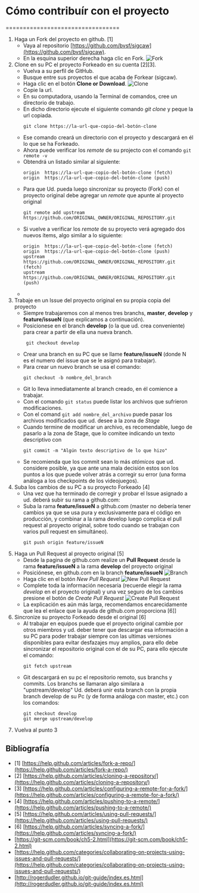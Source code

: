 # Cómo contribuír con el proyecto
=================================

1. Haga un Fork del proyecto en github. [1]
    * Vaya al repositorio [https://github.com/bvsf/sigcaw](https://github.com/bvsf/sigcaw).
    * En la esquina superior derecha haga clic en Fork. ![Fork](https://help.github.com/assets/images/help/repository/fork_button.jpg)
2. Clone en su PC el proyecto Forkeado en su cuenta [2][3].
    * Vuelva a su perfil de GitHub.
    * Busque entre sus proyectos el que acaba de Forkear (sigcaw).
    * Haga clic en el botón **Clone or Download**. ![Clone](https://help.github.com/assets/images/help/repository/clone-repo-clone-url-button.png)
    * Copie la url.
    * En su computadora, usando la Terminal de comandos, cree un directorio de trabajo.
    * En dicho directorio ejecute el siguiente comando *git clone* y peque la url copiada.
         ```
         git clone https://la-url-que-copio-del-botón-clone
         ```
    * Ese comando creará un directorio con el proyecto y descargará en él lo que se ha Forkeado.
    * Ahora puede verificar los *remote* de su projecto con el comando
        ```git remote -v```
    * Obtendrá un listado similar al siguiente:
        ```
        origin	https://la-url-que-copio-del-botón-clone (fetch)
        origin	https://la-url-que-copio-del-botón-clone (push)
        ```
    * Para que Ud. pueda luego sincronizar su proyecto (Fork) con el proyecto original debe agregar un *remote* que apunte al proyecto original
        ```
        git remote add upstream https://github.com/ORIGINAL_OWNER/ORIGINAL_REPOSITORY.git
        ```
    * Si vuelve a verificar los *remote* de su proyecto verá agregado dos nuevos ítems, algo similar a lo siguiente:
        ```
        origin	https://la-url-que-copio-del-botón-clone (fetch)
        origin	https://la-url-que-copio-del-botón-clone (push)
        upstream	https://github.com/ORIGINAL_OWNER/ORIGINAL_REPOSITORY.git (fetch)
        upstream	https://github.com/ORIGINAL_OWNER/ORIGINAL_REPOSITORY.git (push)
        ```
    *
3. Trabaje en un Issue del proyecto original en su propia copia del proyecto
    * Siempre trabajaremos con al menos tres branchs, **master**, **develop** y **feature/issueN** (que explicamos a continuación).
    * Posicionese en el branch **develop** (o la que ud. crea conveniente) para crear a partir de ella una nueva branch.
        ```
         git checkout develop
         ```
    * Crear una branch en su PC que se llame **feature/issueN** (donde N es el numero del issue que se le asignó para trabajar).
    * Para crear un nuevo branch se usa el comando:
        ```
        git checkout -b nombre_del_branch
        ```
    * Git lo lleva inmediatamente al branch creado, en él comience a trabajar.
    * Con el comando ```git status``` puede listar los archivos que sufrieron modificaciones.
    * Con el comand ```git add nombre_del_archivo``` puede pasar los archivos modificados que ud. desee a la zona de *Stage*
    * Cuando termine de modificar un archivo, es recomendable, luego de pasarlo a la zona de Stage, que lo comitee indicando un texto descriptivo con
        ```
        git commit -m "Algún texto descriptivo de lo que hizo"
        ```
    * Se recomienda que los commit sean lo más *atómicos* que ud. considere posible, ya que ante una mala decisión estos son los puntos a los que puede volver atrás a corregir su error (una forma análoga a los checkpoints de los videojuegos).
4. Suba los cambios de su PC a su proyecto Forkeado [4]
    * Una vez que ha terminado de corregir y probar el Issue asignado a ud. deberá subir su rama a github.com:
    * Suba la rama **feature/issueN** a github.com (master no debería tener cambios ya que se usa pura y exclusivamente para el código en producción, y combinar a la rama develop luego complica el pull request al proyecto original, sobre todo cuando se trabajan con varios pull request en simultáneo).
         ```
         git push origin feature/issueN
         ```
5. Haga un Pull Request al proyecto original [5]
    * Desde la pagina de github.com realize un **Pull Request** desde la rama **feature/issueN** a la rama **develop** del proyecto original
    * Posiciónese, en github.com en la branch **feature/issueN** ![Branch](https://help.github.com/assets/images/help/branch/pick-your-branch.png)
    * Haga clic en el botón *New Pull Request* ![New Pull Request](https://help.github.com/assets/images/help/pull_requests/pull-request-start-review-button.png)
    * Complete toda la información necesaria (recuerde elegir la rama *develop* en el proyecto original) y una vez seguro de los cambios presione el botón de *Create Pull Request*  ![Create Pull Request](https://help.github.com/assets/images/help/pull_requests/pull-request-review-create.png)
    * La explicación es aún más larga, recomendamos encarecidamente que lea el enlace que la ayuda de github.com proporciona [6]]
6. Sincronize su proyecto Forkeado desde el original [6]
    * Al trabajar en equipos puede que el proyecto original cambie por otros miembros y ud. deber tener que descargar esa información a su PC para poder trabajar siempre con las ultimas versiones disponibles para evitar desfazajes muy amplios, para ello debe sincronizar el repositorio original con el de su PC, para ello ejecute el comando:
         ```
         git fetch upstream
         ```
    * Git descargará en su pc el repositorio remoto, sus branchs y commits. Los branchs se llamaran algo similara a "upstream/develop" Ud. deberá unir esta branch con la propia branch develop de su Pc (y de forma análoga con master, etc.) con los comandos:
        ```
        git checkout develop
        git merge upstream/develop
        ```
7. Vuelva al punto 3


## Bibliografía

* [1] [https://help.github.com/articles/fork-a-repo/](https://help.github.com/articles/fork-a-repo/)
* [2] [https://help.github.com/articles/cloning-a-repository/](https://help.github.com/articles/cloning-a-repository/)
* [3] [https://help.github.com/articles/configuring-a-remote-for-a-fork/](https://help.github.com/articles/configuring-a-remote-for-a-fork/)
* [4] [https://help.github.com/articles/pushing-to-a-remote/](https://help.github.com/articles/pushing-to-a-remote/)
* [5] [https://help.github.com/articles/using-pull-requests/](https://help.github.com/articles/using-pull-requests/)
* [6] [https://help.github.com/articles/syncing-a-fork/](https://help.github.com/articles/syncing-a-fork/)
* [https://git-scm.com/book/ch5-2.html](https://git-scm.com/book/ch5-2.html)
* [https://help.github.com/categories/collaborating-on-projects-using-issues-and-pull-requests/](https://help.github.com/categories/collaborating-on-projects-using-issues-and-pull-requests/)
* [http://rogerdudler.github.io/git-guide/index.es.html](http://rogerdudler.github.io/git-guide/index.es.html)


